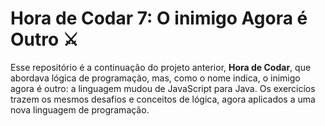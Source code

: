 # Hora de Codar 7: O inimigo Agora é Outro ⚔️

Esse repositório é a continuação do projeto anterior, **Hora de Codar**, que abordava lógica de programação, mas, como o nome indica, o inimigo agora é outro: a linguagem mudou de JavaScript para Java.
Os exercicíos trazem os mesmos desafios e conceitos de lógica, agora aplicados a uma nova linguagem de programação.
